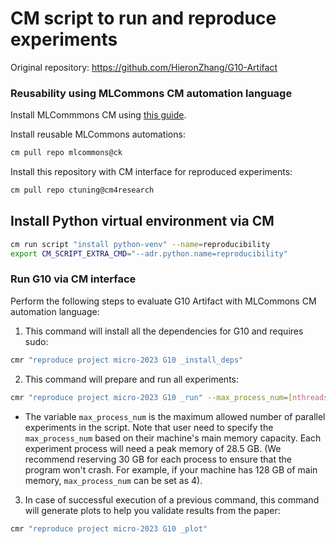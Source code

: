 # CM script to run and reproduce experiments

Original repository: https://github.com/HieronZhang/G10-Artifact


### Reusability using MLCommons CM automation language

Install MLCommmons CM using [this guide](https://github.com/mlcommons/ck/blob/master/docs/installation.md).

Install reusable MLCommons automations: 

```bash
cm pull repo mlcommons@ck
```

Install this repository with CM interface for reproduced experiments:
```bash
cm pull repo ctuning@cm4research
```

## Install Python virtual environment via CM

```bash
cm run script "install python-venv" --name=reproducibility
export CM_SCRIPT_EXTRA_CMD="--adr.python.name=reproducibility"
```

### Run G10 via CM interface

Perform the following steps to evaluate G10 Artifact with MLCommons CM automation language:

1) This command will install all the dependencies for G10 and requires sudo:

```bash
cmr "reproduce project micro-2023 G10 _install_deps"
```

2) This command will prepare and run all experiments:

```bash
cmr "reproduce project micro-2023 G10 _run" --max_process_num=[nthreads]
```

- The variable `max_process_num` is the maximum allowed number of parallel experiments in the script. Note that user need to specify the `max_process_num` based on their machine's main memory capacity. Each experiment process will need a peak memory of 28.5 GB. (We recommend reserving 30 GB for each process to ensure that the program won't crash. For example, if your machine has 128 GB of main memory, `max_process_num` can be set as 4).

3) In case of successful execution of a previous command, this command will generate plots to help you validate results from the paper:

```bash
cmr "reproduce project micro-2023 G10 _plot"
```
